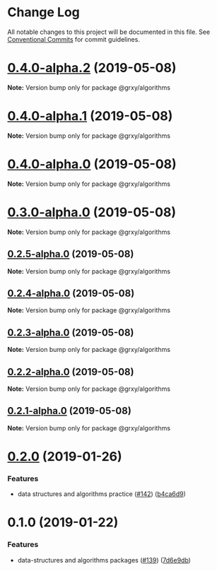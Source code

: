 # Change Log

All notable changes to this project will be documented in this file.
See [Conventional Commits](https://conventionalcommits.org) for commit guidelines.

# [0.4.0-alpha.2](https://github.com/grxy/grxy/compare/@grxy/algorithms@0.4.0-alpha.1...@grxy/algorithms@0.4.0-alpha.2) (2019-05-08)

**Note:** Version bump only for package @grxy/algorithms

# [0.4.0-alpha.1](https://github.com/grxy/grxy/compare/@grxy/algorithms@0.4.0-alpha.0...@grxy/algorithms@0.4.0-alpha.1) (2019-05-08)

**Note:** Version bump only for package @grxy/algorithms

# [0.4.0-alpha.0](https://github.com/grxy/grxy/compare/@grxy/algorithms@0.3.0-alpha.0...@grxy/algorithms@0.4.0-alpha.0) (2019-05-08)

**Note:** Version bump only for package @grxy/algorithms

# [0.3.0-alpha.0](https://github.com/grxy/grxy/compare/@grxy/algorithms@0.2.5-alpha.0...@grxy/algorithms@0.3.0-alpha.0) (2019-05-08)

**Note:** Version bump only for package @grxy/algorithms

## [0.2.5-alpha.0](https://github.com/grxy/grxy/compare/@grxy/algorithms@0.2.4-alpha.0...@grxy/algorithms@0.2.5-alpha.0) (2019-05-08)

**Note:** Version bump only for package @grxy/algorithms

## [0.2.4-alpha.0](https://github.com/grxy/grxy/compare/@grxy/algorithms@0.2.3-alpha.0...@grxy/algorithms@0.2.4-alpha.0) (2019-05-08)

**Note:** Version bump only for package @grxy/algorithms

## [0.2.3-alpha.0](https://github.com/grxy/grxy/compare/@grxy/algorithms@0.2.2-alpha.0...@grxy/algorithms@0.2.3-alpha.0) (2019-05-08)

**Note:** Version bump only for package @grxy/algorithms

## [0.2.2-alpha.0](https://github.com/grxy/grxy/compare/@grxy/algorithms@0.2.1-alpha.0...@grxy/algorithms@0.2.2-alpha.0) (2019-05-08)

**Note:** Version bump only for package @grxy/algorithms

## [0.2.1-alpha.0](https://github.com/grxy/grxy/compare/@grxy/algorithms@0.2.0...@grxy/algorithms@0.2.1-alpha.0) (2019-05-08)

**Note:** Version bump only for package @grxy/algorithms

# [0.2.0](https://github.com/grxy/grxy/compare/@grxy/algorithms@0.1.0...@grxy/algorithms@0.2.0) (2019-01-26)

### Features

-   data structures and algorithms practice ([#142](https://github.com/grxy/grxy/issues/142)) ([b4ca6d9](https://github.com/grxy/grxy/commit/b4ca6d9))

# 0.1.0 (2019-01-22)

### Features

-   data-structures and algorithms packages ([#139](https://github.com/grxy/grxy/issues/139)) ([7d6e9db](https://github.com/grxy/grxy/commit/7d6e9db))
